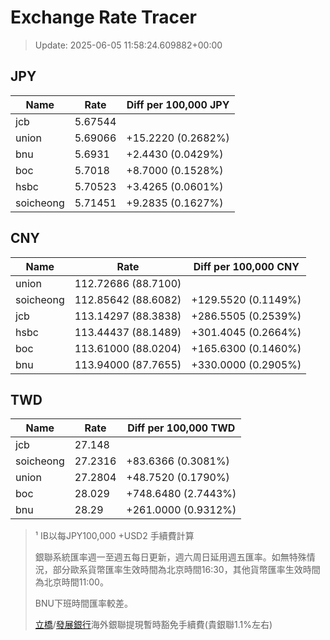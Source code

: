 # Exchange Rate Tracer

> Update: 2025-06-05 11:58:24.609882+00:00

## JPY

| Name      |    Rate | Diff per 100,000 JPY   |
|-----------|---------|------------------------|
| jcb       | 5.67544 |                        |
| union     | 5.69066 | +15.2220 (0.2682%)     |
| bnu       | 5.6931  | +2.4430 (0.0429%)      |
| boc       | 5.7018  | +8.7000 (0.1528%)      |
| hsbc      | 5.70523 | +3.4265 (0.0601%)      |
| soicheong | 5.71451 | +9.2835 (0.1627%)      |

## CNY

| Name      | Rate                | Diff per 100,000 CNY   |
|-----------|---------------------|------------------------|
| union     | 112.72686	(88.7100) |                        |
| soicheong | 112.85642	(88.6082) | +129.5520 (0.1149%)    |
| jcb       | 113.14297	(88.3838) | +286.5505 (0.2539%)    |
| hsbc      | 113.44437	(88.1489) | +301.4045 (0.2664%)    |
| boc       | 113.61000	(88.0204) | +165.6300 (0.1460%)    |
| bnu       | 113.94000	(87.7655) | +330.0000 (0.2905%)    |

## TWD

| Name      |    Rate | Diff per 100,000 TWD   |
|-----------|---------|------------------------|
| jcb       | 27.148  |                        |
| soicheong | 27.2316 | +83.6366 (0.3081%)     |
| union     | 27.2804 | +48.7520 (0.1790%)     |
| boc       | 28.029  | +748.6480 (2.7443%)    |
| bnu       | 28.29   | +261.0000 (0.9312%)    |


> ¹ IB以每JPY100,000 +USD2 手續費計算
>
> 銀聯系統匯率週一至週五每日更新，週六周日延用週五匯率。如無特殊情況，部分歐系貨幣匯率生效時間為北京時間16:30，其他貨幣匯率生效時間為北京時間11:00。
>
> BNU下班時間匯率較差。
>
> [立橋](https://www.wlbank.com.mo/uploads/ueditor/file/20181211/1544536513900230.pdf)/[發展銀行](https://www.mdb.com.mo/Service_Charges_20230728.pdf)海外銀聯提現暫時豁免手續費(貴銀聯1.1%左右)

